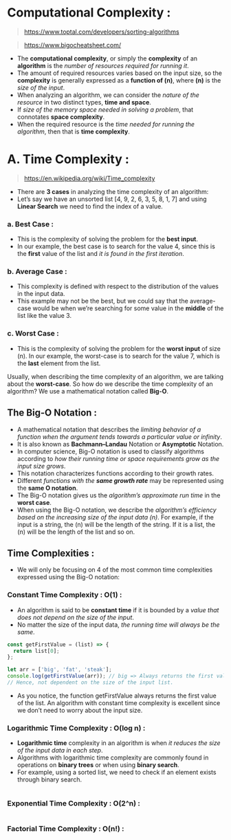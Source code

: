 # Computational Complexity :

> https://www.toptal.com/developers/sorting-algorithms

> https://www.bigocheatsheet.com/

- The **computational complexity**, or simply the **complexity** of an **algorithm** is the _number of resources required for running it_.
- The amount of required resources varies based on the input size, so the **complexity** is generally expressed as a **function of (n)**, where **(n)** is the _size of the input_.
- When analyzing an algorithm, we can consider the _nature of the resource_ in two distinct types, **time and space**.
- If _size of the memory space needed in solving a problem_, that connotates **space complexity**.
- When the required resource is the _time needed for running the algorithm_, then that is **time complexity**.

# A. Time Complexity :

> https://en.wikipedia.org/wiki/Time_complexity

- There are **3 cases** in analyzing the time complexity of an algorithm:
- Let’s say we have an unsorted list [4, 9, 2, 6, 3, 5, 8, 1, 7] and using **Linear Search** we need to find the index of a value.

### a. Best Case :

- This is the complexity of solving the problem for the **best input**.
- In our example, the best case is to search for the value 4, since this is the **first** value of the list and _it is found in the first iteration_.

### b. Average Case :

- This complexity is defined with respect to the distribution of the values in the input data.
- This example may not be the best, but we could say that the average-case would be when we’re searching for some value in the **middle** of the list like the value 3.

### c. Worst Case :

- This is the complexity of solving the problem for the **worst input** of size (n). In our example, the worst-case is to search for the value 7, which is the **last** element from the list.

Usually, when describing the time complexity of an algorithm, we are talking about the **worst-case**. So how do we describe the time complexity of an algorithm? We use a mathematical notation called **Big-O**.

## The Big-O Notation :

- A mathematical notation that describes the _limiting behavior of a function when the argument tends towards a particular value or infinity_.
- It is also known as **Bachmann–Landau** Notation or **Asymptotic** Notation.
- In computer science, Big-O notation is used to classify algorithms according to _how their running time or space requirements grow as the input size grows_.
- This notation characterizes functions according to their growth rates.
- Different _functions with the **same growth rate**_ may be represented using the **same O notation**.
- The Big-O notation gives us the _algorithm’s approximate run time_ in the **worst case**.
- When using the Big-O notation, we describe the _algorithm’s efficiency based on the increasing size of the input data (n)_. For example, if the input is a string, the (n) will be the length of the string. If it is a list, the (n) will be the length of the list and so on.

## Time Complexities :

- We will only be focusing on 4 of the most common time complexities expressed using the Big-O notation:

### Constant Time Complexity : O(1) :

- An algorithm is said to be **constant time** if it is bounded by a _value that does not depend on the size of the input_.
- No matter the size of the input data, _the running time will always be the same_.

```javascript
const getFirstValue = (list) => {
  return list[0];
};

let arr = ['big', 'fat', 'steak'];
console.log(getFirstValue(arr)); // big => Always returns the first value
// Hence, not dependent on the size of the input list.
```

- As you notice, the function getFirstValue always returns the first value of the list. An algorithm with constant time complexity is excellent since we don’t need to worry about the input size.

### Logarithmic Time Complexity : O(log n) :

- **Logarithmic time** complexity in an algorithm is when _it reduces the size of the input data in each step_.
- Algorithms with logarithmic time complexity are commonly found in operations on **binary trees** or when using **binary search**.
- For example, using a sorted list, we need to check if an element exists through binary search.

```javascript
```

### Exponential Time Complexity : O(2^n) :

```javascript
```

### Factorial Time Complexity : O(n!) :

```javascript
```
